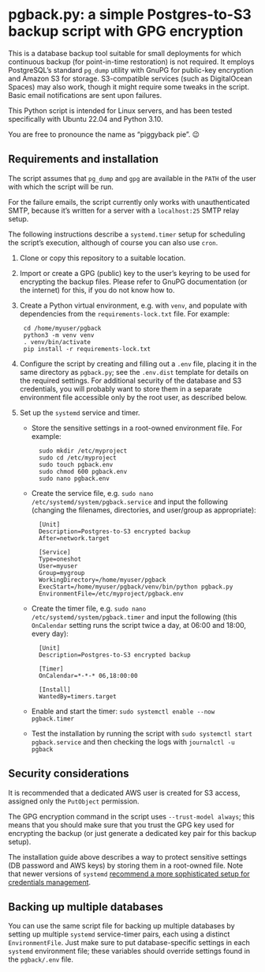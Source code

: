 # pgback.py: a simple Postgres-to-S3 backup script with GPG encryption

This is a database backup tool suitable for small deployments for which continuous backup (for point-in-time restoration) is not required. It employs PostgreSQL’s standard `pg_dump` utility with GnuPG for public-key encryption and Amazon S3 for storage. S3-compatible services (such as DigitalOcean Spaces) may also work, though it might require some tweaks in the script. Basic email notifications are sent upon failures.

This Python script is intended for Linux servers, and has been tested specifically with Ubuntu 22.04 and Python 3.10.

You are free to pronounce the name as “piggyback pie”. 😉

## Requirements and installation

The script assumes that `pg_dump` and `gpg` are available in the `PATH` of the user with which the script will be run.

For the failure emails, the script currently only works with unauthenticated SMTP, because it’s written for a server with a `localhost:25` SMTP relay setup.

The following instructions describe a `systemd.timer` setup for scheduling the script’s execution, although of course you can also use `cron`.

1. Clone or copy this repository to a suitable location.
2. Import or create a GPG (public) key to the user’s keyring to be used for encrypting the backup files. Please refer to GnuPG documentation (or the internet) for this, if you do not know how to.
3. Create a Python virtual environment, e.g. with `venv`, and populate with dependencies from the `requirements-lock.txt` file. For example:

        cd /home/myuser/pgback
        python3 -m venv venv
        . venv/bin/activate
        pip install -r requirements-lock.txt

4. Configure the script by creating and filling out a `.env` file, placing it in the same directory as `pgback.py`; see the `.env.dist` template for details on the required settings. For additional security of the database and S3 credentials, you will probably want to store them in a separate environment file accessible only by the root user, as described below.
5. Set up the `systemd` service and timer.
    - Store the sensitive settings in a root-owned environment file. For example:

            sudo mkdir /etc/myproject
            sudo cd /etc/myproject
            sudo touch pgback.env
            sudo chmod 600 pgback.env
            sudo nano pgback.env

    - Create the service file, e.g. `sudo nano /etc/systemd/system/pgback.service` and input the following (changing the filenames, directories, and user/group as appropriate):

            [Unit]
            Description=Postgres-to-S3 encrypted backup
            After=network.target

            [Service]
            Type=oneshot
            User=myuser
            Group=mygroup
            WorkingDirectory=/home/myuser/pgback
            ExecStart=/home/myuser/pgback/venv/bin/python pgback.py
            EnvironmentFile=/etc/myproject/pgback.env

    - Create the timer file, e.g. `sudo nano /etc/systemd/system/pgback.timer` and input the following (this `OnCalendar` setting runs the script twice a day, at 06:00 and 18:00, every day):

            [Unit]
            Description=Postgres-to-S3 encrypted backup

            [Timer]
            OnCalendar=*-*-* 06,18:00:00

            [Install]
            WantedBy=timers.target

    - Enable and start the timer: `sudo systemctl enable --now pgback.timer`
    - Test the installation by running the script with `sudo systemctl start pgback.service` and then checking the logs with `journalctl -u pgback`

## Security considerations

It is recommended that a dedicated AWS user is created for S3 access, assigned only the `PutObject` permission.

The GPG encryption command in the script uses `--trust-model always`; this means that you should make sure that you trust the GPG key used for encrypting the backup (or just generate a dedicated key pair for this backup setup).

The installation guide above describes a way to protect sensitive settings (DB password and AWS keys) by storing them in a root-owned file. Note that newer versions of `systemd` [recommend a more sophisticated setup for credentials management](https://systemd.io/CREDENTIALS/).

## Backing up multiple databases

You can use the same script file for backing up multiple databases by setting up multiple `systemd` service-timer pairs, each using a distinct `EnvironmentFile`. Just make sure to put database-specific settings in each `systemd` environment file; these variables should override settings found in the `pgback/.env` file.

